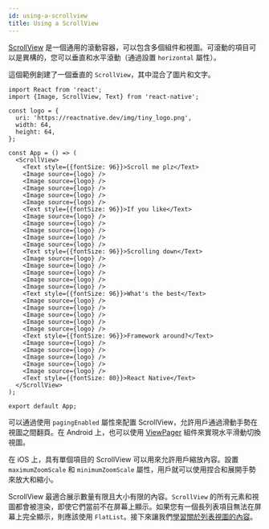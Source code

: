 ```yaml
---
id: using-a-scrollview
title: Using a ScrollView
---
```


[ScrollView](scrollview.md) 是一個通用的滾動容器，可以包含多個組件和視圖。可滾動的項目可以是異構的，您可以垂直和水平滾動（通過設置 `horizontal` 屬性）。

這個範例創建了一個垂直的 `ScrollView`，其中混合了圖片和文字。

```SnackPlayer name=Using%20ScrollView
import React from 'react';
import {Image, ScrollView, Text} from 'react-native';

const logo = {
  uri: 'https://reactnative.dev/img/tiny_logo.png',
  width: 64,
  height: 64,
};

const App = () => (
  <ScrollView>
    <Text style={{fontSize: 96}}>Scroll me plz</Text>
    <Image source={logo} />
    <Image source={logo} />
    <Image source={logo} />
    <Image source={logo} />
    <Image source={logo} />
    <Text style={{fontSize: 96}}>If you like</Text>
    <Image source={logo} />
    <Image source={logo} />
    <Image source={logo} />
    <Image source={logo} />
    <Image source={logo} />
    <Text style={{fontSize: 96}}>Scrolling down</Text>
    <Image source={logo} />
    <Image source={logo} />
    <Image source={logo} />
    <Image source={logo} />
    <Image source={logo} />
    <Text style={{fontSize: 96}}>What's the best</Text>
    <Image source={logo} />
    <Image source={logo} />
    <Image source={logo} />
    <Image source={logo} />
    <Image source={logo} />
    <Text style={{fontSize: 96}}>Framework around?</Text>
    <Image source={logo} />
    <Image source={logo} />
    <Image source={logo} />
    <Image source={logo} />
    <Image source={logo} />
    <Text style={{fontSize: 80}}>React Native</Text>
  </ScrollView>
);

export default App;
```

可以通過使用 `pagingEnabled` 屬性來配置 ScrollView，允許用戶通過滑動手勢在視圖之間翻頁。在 Android 上，也可以使用 [ViewPager](https://github.com/react-native-community/react-native-viewpager) 組件來實現水平滑動切換視圖。

在 iOS 上，具有單個項目的 ScrollView 可以用來允許用戶縮放內容。設置 `maximumZoomScale` 和 `minimumZoomScale` 屬性，用戶就可以使用捏合和展開手勢來放大和縮小。

ScrollView 最適合展示數量有限且大小有限的內容。`ScrollView` 的所有元素和視圖都會被渲染，即使它們當前不在屏幕上顯示。如果您有一個長列表項目無法在屏幕上完全顯示，則應該使用 `FlatList`。接下來讓我們[學習關於列表視圖的內容](using-a-listview.md)。